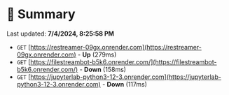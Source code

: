 # 📖 Summary
Last updated: **7/4/2024, 8:25:58 PM**

- `GET` [https://restreamer-09gx.onrender.com](https://restreamer-09gx.onrender.com) - **Up** (279ms)
- `GET` [https://filestreambot-b5k6.onrender.com/](https://filestreambot-b5k6.onrender.com/) - **Down** (158ms)
- `GET` [https://jupyterlab-python3-12-3.onrender.com](https://jupyterlab-python3-12-3.onrender.com) - **Down** (117ms)
